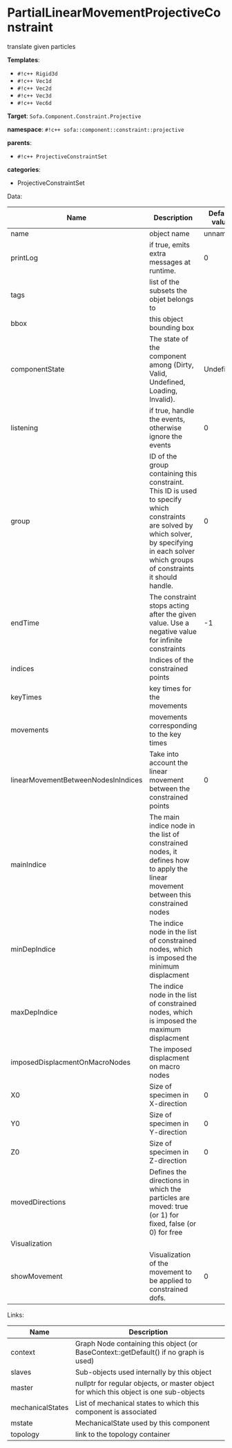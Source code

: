 # PartialLinearMovementProjectiveConstraint

translate given particles


__Templates__:

- `#!c++ Rigid3d`
- `#!c++ Vec1d`
- `#!c++ Vec2d`
- `#!c++ Vec3d`
- `#!c++ Vec6d`

__Target__: `Sofa.Component.Constraint.Projective`

__namespace__: `#!c++ sofa::component::constraint::projective`

__parents__: 

- `#!c++ ProjectiveConstraintSet`

__categories__: 

- ProjectiveConstraintSet

Data: 

<table>
<thead>
    <tr>
        <th>Name</th>
        <th>Description</th>
        <th>Default value</th>
    </tr>
</thead>
<tbody>
	<tr>
		<td>name</td>
		<td>
object name
</td>
		<td>unnamed</td>
	</tr>
	<tr>
		<td>printLog</td>
		<td>
if true, emits extra messages at runtime.
</td>
		<td>0</td>
	</tr>
	<tr>
		<td>tags</td>
		<td>
list of the subsets the objet belongs to
</td>
		<td></td>
	</tr>
	<tr>
		<td>bbox</td>
		<td>
this object bounding box
</td>
		<td></td>
	</tr>
	<tr>
		<td>componentState</td>
		<td>
The state of the component among (Dirty, Valid, Undefined, Loading, Invalid).
</td>
		<td>Undefined</td>
	</tr>
	<tr>
		<td>listening</td>
		<td>
if true, handle the events, otherwise ignore the events
</td>
		<td>0</td>
	</tr>
	<tr>
		<td>group</td>
		<td>
ID of the group containing this constraint. This ID is used to specify which constraints are solved by which solver, by specifying in each solver which groups of constraints it should handle.
</td>
		<td>0</td>
	</tr>
	<tr>
		<td>endTime</td>
		<td>
The constraint stops acting after the given value.
Use a negative value for infinite constraints
</td>
		<td>-1</td>
	</tr>
	<tr>
		<td>indices</td>
		<td>
Indices of the constrained points
</td>
		<td></td>
	</tr>
	<tr>
		<td>keyTimes</td>
		<td>
key times for the movements
</td>
		<td></td>
	</tr>
	<tr>
		<td>movements</td>
		<td>
movements corresponding to the key times
</td>
		<td></td>
	</tr>
	<tr>
		<td>linearMovementBetweenNodesInIndices</td>
		<td>
Take into account the linear movement between the constrained points
</td>
		<td>0</td>
	</tr>
	<tr>
		<td>mainIndice</td>
		<td>
The main indice node in the list of constrained nodes, it defines how to apply the linear movement between this constrained nodes 
</td>
		<td></td>
	</tr>
	<tr>
		<td>minDepIndice</td>
		<td>
The indice node in the list of constrained nodes, which is imposed the minimum displacment 
</td>
		<td></td>
	</tr>
	<tr>
		<td>maxDepIndice</td>
		<td>
The indice node in the list of constrained nodes, which is imposed the maximum displacment 
</td>
		<td></td>
	</tr>
	<tr>
		<td>imposedDisplacmentOnMacroNodes</td>
		<td>
The imposed displacment on macro nodes
</td>
		<td></td>
	</tr>
	<tr>
		<td>X0</td>
		<td>
Size of specimen in X-direction
</td>
		<td>0</td>
	</tr>
	<tr>
		<td>Y0</td>
		<td>
Size of specimen in Y-direction
</td>
		<td>0</td>
	</tr>
	<tr>
		<td>Z0</td>
		<td>
Size of specimen in Z-direction
</td>
		<td>0</td>
	</tr>
	<tr>
		<td>movedDirections</td>
		<td>
Defines the directions in which the particles are moved: true (or 1) for fixed, false (or 0) for free
</td>
		<td></td>
	</tr>
	<tr>
		<td colspan="3">Visualization</td>
	</tr>
	<tr>
		<td>showMovement</td>
		<td>
Visualization of the movement to be applied to constrained dofs.
</td>
		<td>0</td>
	</tr>

</tbody>
</table>

Links: 

| Name | Description |
| ---- | ----------- |
|context|Graph Node containing this object (or BaseContext::getDefault() if no graph is used)|
|slaves|Sub-objects used internally by this object|
|master|nullptr for regular objects, or master object for which this object is one sub-objects|
|mechanicalStates|List of mechanical states to which this component is associated|
|mstate|MechanicalState used by this component|
|topology|link to the topology container|



